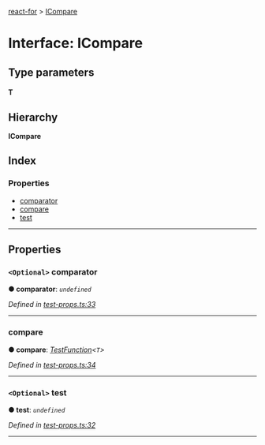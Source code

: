 [react-for](../README.md) > [ICompare](../interfaces/icompare.md)

# Interface: ICompare

## Type parameters
#### T 
## Hierarchy

**ICompare**

## Index

### Properties

* [comparator](icompare.md#comparator)
* [compare](icompare.md#compare)
* [test](icompare.md#test)

---

## Properties

<a id="comparator"></a>

### `<Optional>` comparator

**● comparator**: *`undefined`*

*Defined in [test-props.ts:33](https://github.com/MJez29/react-for/blob/4aac155/src/test-props.ts#L33)*

___
<a id="compare"></a>

###  compare

**● compare**: *[TestFunction](../#testfunction)<`T`>*

*Defined in [test-props.ts:34](https://github.com/MJez29/react-for/blob/4aac155/src/test-props.ts#L34)*

___
<a id="test"></a>

### `<Optional>` test

**● test**: *`undefined`*

*Defined in [test-props.ts:32](https://github.com/MJez29/react-for/blob/4aac155/src/test-props.ts#L32)*

___

